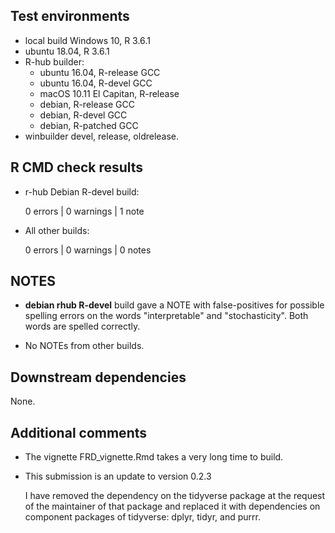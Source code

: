 ## Test environments

* local build Windows 10, R 3.6.1
* ubuntu 18.04, R 3.6.1
* R-hub builder:
    * ubuntu 16.04, R-release GCC
    * ubuntu 16.04, R-devel GCC
    * macOS 10.11 El Capitan, R-release
    * debian, R-release GCC
    * debian, R-devel GCC
    * debian, R-patched GCC
* winbuilder devel, release, oldrelease.

## R CMD check results

* r-hub Debian R-devel build:

    0 errors | 0 warnings | 1 note

* All other builds:

    0 errors | 0 warnings | 0 notes

## NOTES

* **debian rhub R-devel** build gave a NOTE with false-positives for possible 
  spelling errors on the words "interpretable" and "stochasticity". Both words 
  are spelled correctly. 

* No NOTEs from other builds.

## Downstream dependencies

None.

## Additional comments

* The vignette FRD_vignette.Rmd takes a very long time to build.
* This submission is an update to version 0.2.3

    I have removed the dependency on the tidyverse package at the request of 
    the maintainer of that package and replaced it with dependencies on 
    component packages of tidyverse: dplyr, tidyr, and purrr.
